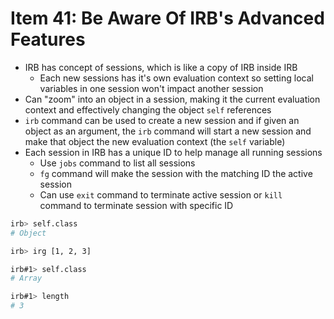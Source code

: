# Item 41: Be Aware Of IRB's Advanced Features

* IRB has concept of sessions, which is like a copy of IRB inside IRB
  * Each new sessions has it's own evaluation context so setting local variables in one session won't impact another session
* Can "zoom" into an object in a session, making it the current evaluation context and effectively changing the object `self` references
* `irb` command can be used to create a new session and if given an object as an argument, the `irb` command will start a new session and make that object the new evaluation context (the `self` variable)
* Each session in IRB has a unique ID to help manage all running sessions
  * Use `jobs` command to list all sessions
  * `fg` command will make the session with the matching ID the active session
  * Can use `exit` command to terminate active session or `kill` command to terminate session with specific ID
  
```bash
irb> self.class
# Object

irb> irg [1, 2, 3]

irb#1> self.class
# Array

irb#1> length
# 3
```